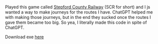 Played this game called [Stepford County Railway](https://www.roblox.com/games/696347899/V2-1-Stepford-County-Railway) (SCR for short) and I js wanted a way to make journeys for the routes I have. ChatGPT helped me with making those journeys, but in the end they sucked once the routes I gave them became too big. So yea, I literally made this code in spite of ChatGPT.

Download exe [here](https://github.com/ParaliyzedEvo/Train-Routes/releases/latest)
